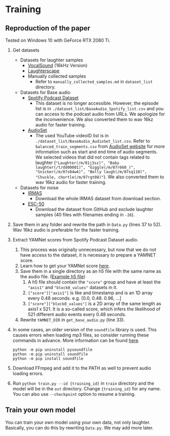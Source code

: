 # Training

## Reproduction of the paper
Tested on Windows 10 with GeForce RTX 2080 Ti.

1. Get datasets
    - Datasets for laughter samples
        - [VocalSound](https://github.com/YuanGongND/vocalsound) (16kHz Version)
        - [Laughterscape](https://sites.google.com/site/shinnosuketakamichi/research-topics/laughter_corpus)
        - Manually collected samples
            - Refer to `manually_collected_samples.md` in `dataset_list` directory.
    - Datasets for Base audio
        - [Spotify Podcast Dataset](https://podcastsdataset.byspotify.com/)
            - This dataset is no longer accessible. However, the episode list is in `./dataset_list/BaseAudio_Spotify_list.csv` and you can access to the podcast audio from URLs. We apologize for the inconvenience. We also converted them to wav 16kz audio for faster training.
        - [AudioSet](https://github.com/tensorflow/models/tree/master/research/audioset/yamnet)
            - The used YouTube videoID list is in `./dataset_list/BaseAudio_AudioSet_list.csv`. Refer to `balanced_train_segments.csv` from [AudioSet website](https://research.google.com/audioset/download.html) for more information such as start and end time of audio segments. We selected videos that did not contain tags related to laughter (`"Laughter(/m/01j3sz)", "Baby laughter(/t/dd00001)", "Giggle(/m/07r660_)", "Snicker(/m/07s04w4)", "Belly laugh(/m/07sq110)", "Chuckle, chortle(/m/07rgt08)"`). We also converted them to wav 16kz audio for faster training.
    - Datasets for noise
        <!-- - [VocalSound](https://github.com/YuanGongND/vocalsound) (16kHz Version) (same as above) -->
        - [IRMAS](https://www.upf.edu/web/mtg/irmas)
            - Download the whole IRMAS dataset from download section.
        - [ESC-50](https://github.com/karolpiczak/ESC-50)
            - Download the dataset from GitHub and exclude laughter samples (40 files with filenames ending in `-26`).
    
1. Save them in any folder and rewrite the path in `Data.py` (lines 37 to 52). Wav 16kz audio is preferable for the faster training.

1. Extract YAMNet scores from Spotify Podcast Dataset audio.
    1. This process was originally unnecessary, but now that we do not have access to the dataset, it is necessary to prepare a YAMNET score.
    1. Learn how to get your YAMNet score [here](https://github.com/tensorflow/models/blob/master/research/audioset/yamnet/yamnet_visualization.ipynb).
    1. Save them in a single directory as an h5 file with the same name as the audio file. ([Example h5 file](https://drive.google.com/file/d/192_Jjv2nPOSKV4zub4M8WXA-cm2y3-SC/view?usp=sharing))
        1. A h5 file should contain the `"score"` group and have at least the `"axis1"` and `"block0_values"` datasets in it.
        1. `["score"]["axis1"]` is like and timestamp and is an 1D array every 0.48 seconds. e.g. [0.0, 0.48. 0.96, ...]
        1. `["score"]["block0_values"]` is a 2D array of the same length as axis1 x 521. It is a so-called score, which infers the likelihood of 521 different audio events every 0.48 seconds.
    1. Rewrite `YAMNET_DIR` in `get_base_audio.py` (line 33).

1. In some cases, an older version of the `soundfile` library is used. This causes errors when loading mp3 files, so consider running these commands in advance. More information can be found [here](https://stackoverflow.com/questions/75813603/python-working-with-sound-librosa-and-pyrubberband-conflict).
    ```Batchfile
    python -m pip uninstall pysoundfile
    python -m pip uninstall soundfile
    python -m pip install soundfile
    ```

1. Download FFmpeg and add it to the PATH as well to prevent audio loading errors.

1. Run `python train.py --id {training_id}` in `train` directory and the model will be in the `out` directory. Change `{training_id}` for any name. You can also use `--checkpoint` option to resume a training.

## Train your own model
You can train your own model using your own data, not only laughter. Basically, you can do this by rewriting `Data.py`. We may add more later.

